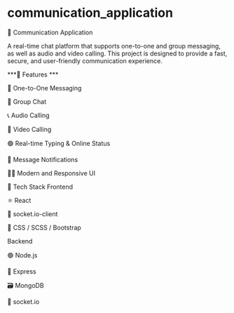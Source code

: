 # communication_application
📡 Communication Application

A real-time chat platform that supports one-to-one and group messaging, as well as audio and video calling.
This project is designed to provide a fast, secure, and user-friendly communication experience.

***🚀 Features ***

💬 One-to-One Messaging

👥 Group Chat

📞 Audio Calling

🎥 Video Calling

🟢 Real-time Typing & Online Status

📨 Message Notifications

🧑‍💻 Modern and Responsive UI

🧰 Tech Stack
Frontend

⚛️ React

🧠 socket.io-client

🎨 CSS / SCSS / Bootstrap

Backend

🟢 Node.js

🚀 Express

🗃️ MongoDB

🔌 socket.io
